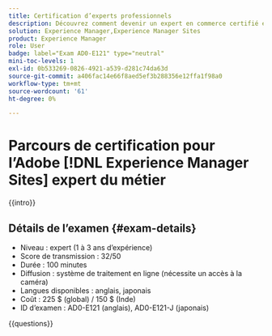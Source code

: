 ```yaml
---
title: Certification d’experts professionnels
description: Découvrez comment devenir un expert en commerce certifié en [!DNL Experience Manager Sites].
solution: Experience Manager,Experience Manager Sites
product: Experience Manager
role: User
badge: label="Exam AD0-E121" type="neutral"
mini-toc-levels: 1
exl-id: 0b533269-0826-4921-a539-d281c74da63d
source-git-commit: a406fac14e66f8aed5ef3b288356e12ffa1f98a0
workflow-type: tm+mt
source-wordcount: '61'
ht-degree: 0%

---
```


# Parcours de certification pour l’Adobe [!DNL Experience Manager Sites] expert du métier

{{intro}}

## Détails de l’examen {#exam-details}

* Niveau : expert (1 à 3 ans d’expérience)
* Score de transmission : 32/50
* Durée : 100 minutes
* Diffusion : système de traitement en ligne (nécessite un accès à la caméra)
* Langues disponibles : anglais, japonais
* Coût : 225 $ (global) / 150 $ (Inde)
* ID d’examen : AD0-E121 (anglais), AD0-E121-J (japonais)

{{questions}}
